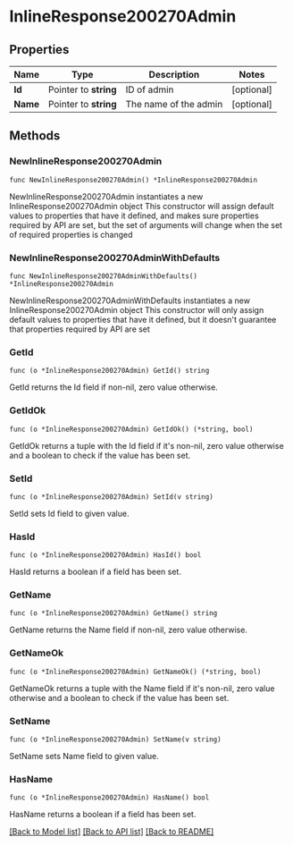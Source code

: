 # InlineResponse200270Admin

## Properties

Name | Type | Description | Notes
------------ | ------------- | ------------- | -------------
**Id** | Pointer to **string** | ID of admin | [optional] 
**Name** | Pointer to **string** | The name of the admin | [optional] 

## Methods

### NewInlineResponse200270Admin

`func NewInlineResponse200270Admin() *InlineResponse200270Admin`

NewInlineResponse200270Admin instantiates a new InlineResponse200270Admin object
This constructor will assign default values to properties that have it defined,
and makes sure properties required by API are set, but the set of arguments
will change when the set of required properties is changed

### NewInlineResponse200270AdminWithDefaults

`func NewInlineResponse200270AdminWithDefaults() *InlineResponse200270Admin`

NewInlineResponse200270AdminWithDefaults instantiates a new InlineResponse200270Admin object
This constructor will only assign default values to properties that have it defined,
but it doesn't guarantee that properties required by API are set

### GetId

`func (o *InlineResponse200270Admin) GetId() string`

GetId returns the Id field if non-nil, zero value otherwise.

### GetIdOk

`func (o *InlineResponse200270Admin) GetIdOk() (*string, bool)`

GetIdOk returns a tuple with the Id field if it's non-nil, zero value otherwise
and a boolean to check if the value has been set.

### SetId

`func (o *InlineResponse200270Admin) SetId(v string)`

SetId sets Id field to given value.

### HasId

`func (o *InlineResponse200270Admin) HasId() bool`

HasId returns a boolean if a field has been set.

### GetName

`func (o *InlineResponse200270Admin) GetName() string`

GetName returns the Name field if non-nil, zero value otherwise.

### GetNameOk

`func (o *InlineResponse200270Admin) GetNameOk() (*string, bool)`

GetNameOk returns a tuple with the Name field if it's non-nil, zero value otherwise
and a boolean to check if the value has been set.

### SetName

`func (o *InlineResponse200270Admin) SetName(v string)`

SetName sets Name field to given value.

### HasName

`func (o *InlineResponse200270Admin) HasName() bool`

HasName returns a boolean if a field has been set.


[[Back to Model list]](../README.md#documentation-for-models) [[Back to API list]](../README.md#documentation-for-api-endpoints) [[Back to README]](../README.md)



